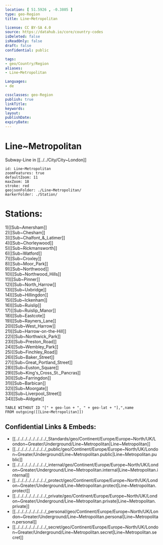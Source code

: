 ```yaml
---
location: [ 51.5926 , -0.3805 ] 
type: geo-Region
title: Line~Metropolitan

license: CC BY-SA 4.0
source: https://datahub.io/core/country-codes
isDeleted: false
isReadOnly: false
draft: false
confidential: public

tags:
- geo/Country/Region
aliases:
- Line~Metropolitan

Languages:
- de

cssclasses: geo-Region
publish: true
linkTitle: 
keywords: 
layout: 
publishDate: 
expiryDate: 
---
```


# Line~Metropolitan

Subway-Line in [[../../City/City~London]] 


```leaflet
id: Line~Metropolitan
zoomFeatures: true 
defaultZoom: 11 
maxZoom: 18
stroke: red
geojsonFolder: ./Line~Metropolitan/
markerFolder: ./Station/
```


# Stations:
1)[[Sub~Amersham]]  
2)[[Sub~Chesham]]  
3)[[Sub~Chalfont_&_Latimer]]  
4)[[Sub~Chorleywood]]  
5)[[Sub~Rickmansworth]]  
6)[[Sub~Watford]]  
7)[[Sub~Croxley]]  
8)[[Sub~Moor_Park]]  
9)[[Sub~Northwood]]  
10)[[Sub~Northwood_Hills]]  
11)[[Sub~Pinner]]  
12)[[Sub~North_Harrow]]  
13)[[Sub~Uxbridge]]  
14)[[Sub~Hillingdon]]  
15)[[Sub~Ickenham]]  
16)[[Sub~Ruislip]]  
17)[[Sub~Ruislip_Manor]]  
18)[[Sub~Eastcote]]  
19)[[Sub~Rayners_Lane]]  
20)[[Sub~West_Harrow]]  
21)[[Sub~Harrow-on-the-Hill]]  
22)[[Sub~Northwick_Park]]  
23)[[Sub~Preston_Road]]  
24)[[Sub~Wembley_Park]]  
25)[[Sub~Finchley_Road]]  
26)[[Sub~Baker_Street]]  
27)[[Sub~Great_Portland_Street]]  
28)[[Sub~Euston_Square]]  
29)[[Sub~King's_Cross_St._Pancras]]  
30)[[Sub~Farringdon]]  
31)[[Sub~Barbican]]  
32)[[Sub~Moorgate]]  
33)[[Sub~Liverpool_Street]]  
34)[[Sub~Aldgate]]  


```dataview
TABLE WITHOUT ID "[" + geo-lon + ", " + geo-lat + "],",name
FROM outgoing([[Line~Metropolitan]])
```



## Confidential Links & Embeds: 
- [[../../../../../../../../_Standards/geo/Continent/Europe/Europe~North/UK/London~Greater/Underground/Line~Metropolitan|Line~Metropolitan]] 
- [[../../../../../../../../_public/geo/Continent/Europe/Europe~North/UK/London~Greater/Underground/Line~Metropolitan.public|Line~Metropolitan.public]] 
- [[../../../../../../../../_internal/geo/Continent/Europe/Europe~North/UK/London~Greater/Underground/Line~Metropolitan.internal|Line~Metropolitan.internal]] 
- [[../../../../../../../../_protect/geo/Continent/Europe/Europe~North/UK/London~Greater/Underground/Line~Metropolitan.protect|Line~Metropolitan.protect]] 
- [[../../../../../../../../_private/geo/Continent/Europe/Europe~North/UK/London~Greater/Underground/Line~Metropolitan.private|Line~Metropolitan.private]] 
- [[../../../../../../../../_personal/geo/Continent/Europe/Europe~North/UK/London~Greater/Underground/Line~Metropolitan.personal|Line~Metropolitan.personal]] 
- [[../../../../../../../../_secret/geo/Continent/Europe/Europe~North/UK/London~Greater/Underground/Line~Metropolitan.secret|Line~Metropolitan.secret]] 
